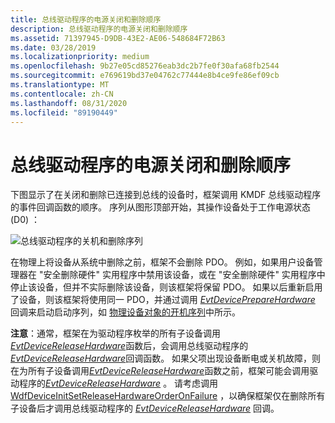 ```yaml
---
title: 总线驱动程序的电源关闭和删除顺序
description: 总线驱动程序的电源关闭和删除顺序
ms.assetid: 71397945-D9DB-43E2-AE06-548684F72B63
ms.date: 03/28/2019
ms.localizationpriority: medium
ms.openlocfilehash: 9b27e05cd85276eab3dc2b7fe0f30afa68fb2544
ms.sourcegitcommit: e769619bd37e04762c77444e8b4ce9fe86ef09cb
ms.translationtype: MT
ms.contentlocale: zh-CN
ms.lasthandoff: 08/31/2020
ms.locfileid: "89190449"
---
```

# <a name="power-down-and-removal-sequence-for-a-bus-driver"></a>总线驱动程序的电源关闭和删除顺序


下图显示了在关闭和删除已连接到总线的设备时，框架调用 KMDF 总线驱动程序的事件回调函数的顺序。 序列从图形顶部开始，其操作设备处于工作电源状态 (D0) ：

![总线驱动程序的关机和删除序列](images/pdo-powerdown.png)

在物理上将设备从系统中删除之前，框架不会删除 PDO。 例如，如果用户设备管理器在 "安全删除硬件" 实用程序中禁用该设备，或在 "安全删除硬件" 实用程序中停止该设备，但并不实际删除该设备，则该框架将保留 PDO。 如果以后重新启用了设备，则该框架将使用同一 PDO，并通过调用 [*EvtDevicePrepareHardware*](/windows-hardware/drivers/ddi/wdfdevice/nc-wdfdevice-evt_wdf_device_prepare_hardware) 回调来启动启动序列，如 [物理设备对象的开机序列](power-up-sequence-for-a-bus-driver.md)中所示。

**注意**：通常，框架在为驱动程序枚举的所有子设备调用[*EvtDeviceReleaseHardware*](/windows-hardware/drivers/ddi/wdfdevice/nc-wdfdevice-evt_wdf_device_release_hardware)函数后，会调用总线驱动程序的[*EvtDeviceReleaseHardware*](/windows-hardware/drivers/ddi/wdfdevice/nc-wdfdevice-evt_wdf_device_release_hardware)回调函数。  如果父项出现设备断电或关机故障，则在为所有子设备调用[*EvtDeviceReleaseHardware*](/windows-hardware/drivers/ddi/wdfdevice/nc-wdfdevice-evt_wdf_device_release_hardware)函数之前，框架可能会调用驱动程序的[*EvtDeviceReleaseHardware*](/windows-hardware/drivers/ddi/wdfdevice/nc-wdfdevice-evt_wdf_device_release_hardware) 。  请考虑调用 [WdfDeviceInitSetReleaseHardwareOrderOnFailure](/windows-hardware/drivers/ddi/wdfdevice/nf-wdfdevice-wdfdeviceinitsetreleasehardwareorderonfailure) ，以确保框架仅在删除所有子设备后才调用总线驱动程序的 [*EvtDeviceReleaseHardware*](/windows-hardware/drivers/ddi/wdfdevice/nc-wdfdevice-evt_wdf_device_release_hardware) 回调。



